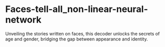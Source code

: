 # Faces-tell-all_non-linear-neural-network
Unveiling the stories written on faces, this decoder unlocks the secrets of age and gender, bridging the gap between appearance and identity.

